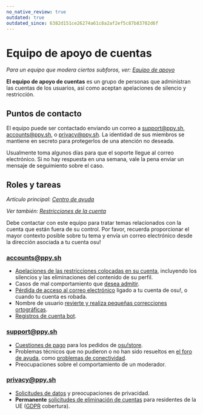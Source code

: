 ```yaml
---
no_native_review: true
outdated: true
outdated_since: 6382d151ce26274a61c8a2af2ef5c87b83702d6f
---
```


# Equipo de apoyo de cuentas

*Para un equipo que modera ciertos subforos, ver: [Equipo de apoyo](/wiki/People/The_Team/Support_Team)*

**El equipo de apoyo de cuentas** es un grupo de personas que administran las cuentas de los usuarios, así como aceptan apelaciones de silencio y restricción.

## Puntos de contacto

El equipo puede ser contactado enviando un correo a [support@ppy.sh](mailto:support@ppy.sh), [accounts@ppy.sh](mailto:accounts@ppy.sh), o [privacy@ppy.sh](mailto:privacy@ppy.sh). La identidad de sus miembros se mantiene en secreto para protegerlos de una atención no deseada.

Usualmente toma algunos días para que el soporte llegue al correo electrónico. Si no hay respuesta en una semana, vale la pena enviar un mensaje de seguimiento sobre el caso.

## Roles y tareas

*Artículo principal: [Centro de ayuda](/wiki/Help_Centre)*

*Ver también: [Restricciones de la cuenta](/wiki/Help_Centre/Account_Restrictions)*

Debe contactar con este equipo para tratar temas relacionados con la cuenta que están fuera de su control. Por favor, recuerda proporcionar el mayor contexto posible sobre tu tema y envía un correo electrónico desde la dirección asociada a tu cuenta osu!

### [accounts@ppy.sh](mailto:accounts@ppy.sh)

- [Apelaciones de las restricciones colocadas en su cuenta](/wiki/Help_Centre/Account_Restrictions), incluyendo los silencios y las eliminaciones del contenido de su perfil.
- Casos de mal comportamiento que [desea admitir](/wiki/Reporting_Bad_Behaviour/Handling_Foul_Play#what-can-i-do-if-i've-roken-the-rules?).
- [Pérdida de acceso al correo electrónico](/wiki/Help_Centre/Installation_and_registration#sign-in) ligado a tu cuenta de osu!, o cuando tu cuenta es robada.
- Nombre de usuario [revierte y realiza pequeñas correcciones ortográficas](/wiki/Help_Centre/Account#name-changes).
- [Registros de cuenta bot](/wiki/Cuenta_bot).

### [support@ppy.sh](mailto:support@ppy.sh)

- [Cuestiones de pago](/wiki/Help_Centre/Account#supporter) para los pedidos de [osu!store](https://osu.ppy.sh/store/listing).
- Problemas técnicos que no pudieron o no han sido resueltos en [el foro de ayuda](https://osu.ppy.sh/community/forums/5), como [problemas de conectividad](/wiki/Help_Centre/Client#online-fatures).
- Preocupaciones sobre el comportamiento de un moderador.

### [privacy@ppy.sh](mailto:privacy@ppy.sh)

- [Solicitudes de datos](/wiki/Legal/Privacy#data-controller) y preocupaciones de privacidad.
- **Permanente** [solicitudes de eliminación de cuentas](/wiki/Legal/Privacy#your-rights-and-control) para residentes de la UE ([GDPR](https://en.wikipedia.org/wiki/General_Data_Protection_Regulation) cobertura).
